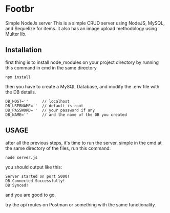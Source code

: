 # Footbr
Simple NodeJs server
This is a simple CRUD server using NodeJS, MySQL, and Sequelize for items.
it also has an image upload methodology using Multer lib.

## Installation
first thing is to install node_modules on your project directory by running this command in cmd in the same directory
```
npm install
```
then you have to create a MySQL Database, and modify the .env file with the DB details.
```
DB_HOST=''      // localhost
DB_USERNAME=''  // default is root
DB_PASSWORD=''  // your password if any
DB_NAME=''      // and the name of the DB you created
``` 
## USAGE
after all the previous steps, it's time to run the server.
simple in the cmd at the same directory of the files, run this command:
```
node server.js
```
you should output like this:
```
Server started on port 5000!
DB Connected Successfully!
DB Synced!
```
and you are good to go.

try the api routes on Postman or something with the same functionality.